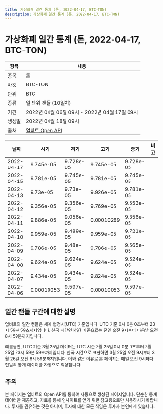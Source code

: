 ```yaml
---
title: 가상화폐 일간 통계 (톤, 2022-04-17, BTC-TON)
description: 가상화폐 일간 통계 (톤, 2022-04-17, BTC-TON)
---
```



가상화폐 일간 통계 (톤, 2022-04-17, BTC-TON)
===

|항목|내용|
|--|--|
|종목|톤|
|마켓|BTC-TON|
|단위|BTC|
|종류|일 단위 캔들 (10일치)|
|기간|2022년 04월 06일 09시 - 2022년 04월 17일 09시|
|생성일|2022년 04월 18일 09시|
|출처|[업비트 Open API](https://docs.upbit.com)|


|날짜|시가|저가|고가|종가|비고|
|--|--|--|--|--|--|
|2022-04-17|9.745e-05|9.728e-05|9.745e-05|9.728e-05|    |
|2022-04-15|9.781e-05|9.745e-05|9.781e-05|9.745e-05|    |
|2022-04-13|9.73e-05|9.73e-05|9.926e-05|9.781e-05|    |
|2022-04-12|9.356e-05|9.356e-05|9.769e-05|9.553e-05|    |
|2022-04-11|9.886e-05|9.056e-05|0.00010289|9.356e-05|    |
|2022-04-10|9.959e-05|9.489e-05|9.959e-05|9.721e-05|    |
|2022-04-09|9.786e-05|9.48e-05|9.786e-05|9.565e-05|    |
|2022-04-08|9.624e-05|9.624e-05|9.624e-05|9.624e-05|    |
|2022-04-07|9.434e-05|9.434e-05|9.824e-05|9.624e-05|    |
|2022-04-06|0.00010053|9.597e-05|0.00010053|9.597e-05|    |


일간 캔들 구간에 대한 설명
---


업비트의 일간 캔들은 세계 협정시(UTC) 기준입니다. 
UTC 기준 0시 0분 0초부터 23시 59분 59초까지입니다. 
한국 시간인 KST 기준으로는 전일 오전 9시부터 다음날 오전 8시 59분까지입니다. 


예를들면, UTC 기준 3월 25일 데이터는 UTC 시준 3월 25일 0시 0분 0초부터 3월 25일 23시 59분 59초까지입니다. 
한국 시간으로 표현하면 3월 25일 오전 9시부터 3월 26일 오전 8시 59분까지입니다. 
이와 같은 이유로 본 페이지는 매일 오전 9시마다 전날의 통계 데이터를 자동으로 작성합니다. 


주의
---


본 페이지는 업비트의 Open API를 통하여 자동으로 생성된 페이지입니다. 
단순한 통계 데이터만 제공하고, 자료를 통해 인사이트를 얻기 위한 참고용으로만 사용하시기 바랍니다. 
투자를 권유하는 것은 아니며, 투자에 대한 모든 책임은 투자자 본인에게 있습니다. 
